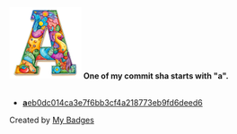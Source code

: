 <img src="https://github.com/my-badges/my-badges/blob/master/badges/abc-commit/a-commit.png?raw=true" alt="One of my commit sha starts with &quot;a&quot;." title="One of my commit sha starts with &quot;a&quot;." width="128">
<strong>One of my commit sha starts with &quot;a&quot;.</strong>
<br><br>

- <a href="https://github.com/PG778/MovieTheater_LC/commit/aeb0dc014ca3e7f6bb3cf4a218773eb9fd6deed6"><strong>a</strong>eb0dc014ca3e7f6bb3cf4a218773eb9fd6deed6</a>


Created by <a href="https://github.com/my-badges/my-badges">My Badges</a>